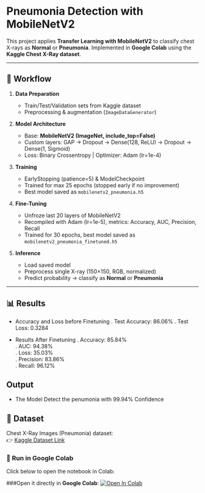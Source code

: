 
#  Pneumonia Detection with MobileNetV2

This project applies **Transfer Learning with MobileNetV2** to classify chest X-rays as **Normal** or **Pneumonia**. Implemented in **Google Colab** using the **Kaggle Chest X-Ray dataset**.

---

## 📖 Workflow

1. **Data Preparation**

   * Train/Test/Validation sets from Kaggle dataset
   * Preprocessing & augmentation (`ImageDataGenerator`)

2. **Model Architecture**

   * Base: **MobileNetV2 (ImageNet, include\_top=False)**
   * Custom layers: GAP → Dropout → Dense(128, ReLU) → Dropout → Dense(1, Sigmoid)
   * Loss: Binary Crossentropy | Optimizer: Adam (lr=1e-4)

3. **Training**

   * EarlyStopping (patience=5) & ModelCheckpoint
   * Trained for max 25 epochs (stopped early if no improvement)
   * Best model saved as `mobilenetv2_pneumonia.h5`

4. **Fine-Tuning**

   * Unfroze last 20 layers of MobileNetV2
   * Recompiled with Adam (lr=1e-5), metrics: Accuracy, AUC, Precision, Recall
   * Trained for 30 epochs, best model saved as `mobilenetv2_pneumonia_finetuned.h5`

5. **Inference**

   * Load saved model
   * Preprocess single X-ray (150×150, RGB, normalized)
   * Predict probability → classify as **Normal** or **Pneumonia**

---

## 📊 Results

  - Accuracy and Loss before Finetuning
     . Test Accuracy: 86.06%
     . Test Loss: 0.3284

  - Results After Finetuning
     . Accuracy: 85.84%  
     . AUC: 94.38%  
     . Loss: 35.03%  
     . Precision: 83.86%  
     . Recall: 96.12%
## Output 
 - The Model Detect the penumonia with 99.94% Confidence
    
## 📂 Dataset  

Chest X-Ray Images (Pneumonia) dataset:  
👉 [Kaggle Dataset Link](https://www.kaggle.com/datasets/paultimothymooney/chest-xray-pneumonia)


### 📌 Run in Google Colab  
Click below to open the notebook in Colab:  


###Open it directly in **Google Colab**:
[![Open In Colab](https://colab.research.google.com/assets/colab-badge.svg)](https://colab.research.google.com/github/Snl28-charan/Stock-Price-Prediction/blob/main/Stock_Price_Prediction.ipynb)


   
